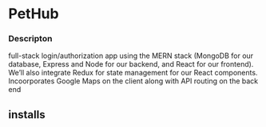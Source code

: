 
# PetHub

### Descripton

full-stack login/authorization app using the MERN stack (MongoDB for our database, Express and Node for our backend, and React for our frontend). We’ll also integrate Redux for state management for our React components.  Incoorporates Google Maps on the client along with API routing on the back end

## installs

